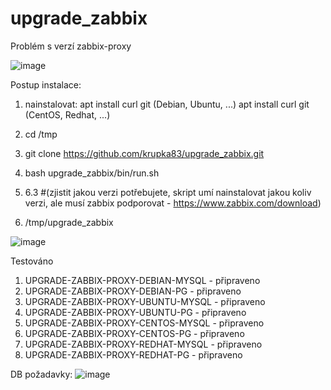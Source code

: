 # upgrade_zabbix

Problém s verzí zabbix-proxy 


![image](https://user-images.githubusercontent.com/46448228/219659784-6c5af7be-f251-489d-a19c-1fc6da9f5887.png)

Postup instalace:

1. nainstalovat:
apt install curl git (Debian, Ubuntu, ...)
apt install curl git (CentOS, Redhat, ...)

2. cd /tmp
3. git clone https://github.com/krupka83/upgrade_zabbix.git
4. bash upgrade_zabbix/bin/run.sh
5. 6.3 #(zjistit jakou verzi potřebujete, skript umí nainstalovat jakou koliv verzi, ale musí zabbix podporovat - https://www.zabbix.com/download)
6. /tmp/upgrade_zabbix

![image](https://user-images.githubusercontent.com/46448228/219662287-6bf3becc-2af6-4e2a-9614-b099ca800f82.png)


Testováno
1. UPGRADE-ZABBIX-PROXY-DEBIAN-MYSQL - připraveno
2. UPGRADE-ZABBIX-PROXY-DEBIAN-PG - připraveno
3. UPGRADE-ZABBIX-PROXY-UBUNTU-MYSQL - připraveno
4. UPGRADE-ZABBIX-PROXY-UBUNTU-PG - připraveno
5. UPGRADE-ZABBIX-PROXY-CENTOS-MYSQL - připraveno
6. UPGRADE-ZABBIX-PROXY-CENTOS-PG - připraveno
7. UPGRADE-ZABBIX-PROXY-REDHAT-MYSQL - připraveno
8. UPGRADE-ZABBIX-PROXY-REDHAT-PG - připraveno

DB požadavky:
![image](https://user-images.githubusercontent.com/46448228/220383918-bbef185d-bcaa-49a8-8429-51d6097d5cf8.png)


